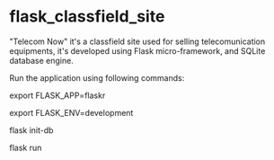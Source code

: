 # flask_classfield_site
"Telecom Now" it's a classfield site used for selling telecomunication equipments, it's developed using Flask micro-framework, and SQLite database engine. 


Run the application using following commands:

export FLASK_APP=flaskr

export FLASK_ENV=development

flask init-db

flask run

